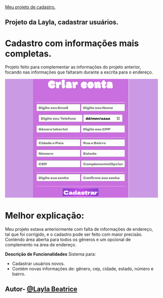 [Meu projeto de cadastro.](meu)
## Projeto da Layla, cadastrar usuários.
# Cadastro com informações mais completas.

Projeto feito para complementar as informações do projeto anterior, focando nas informações que faltaram durante a escrita para o endereço.

![Imagem do projeto](img/printcadast.png)

# Melhor explicação: 

Meu projeto estava anteriormente com falta de informações de endereço, tal que foi corrigido, e o cadastro pode ser feito com maior precisão. Contendo área aberta para todos os gêneros e um opcional de complemento na área de endereço.

**Descrição de Funcionalidades**
Sistema para:
* Cadastrar usuários novos.
* Contém novas informações de: gênero, cep, cidade, estado, número e bairro.

## Autor- [@Layla Beatrice](https://www.github.com/laylabtrice) 

